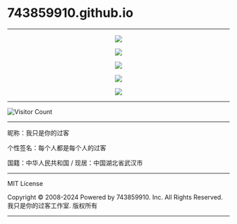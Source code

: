 # 743859910.github.io

---

<p align="center">
  <img src="https://raw.gitmirror.com/743859910/743859910.github.io/master/img/1.webp">
</p>

<p align="center">
  <img src="https://raw.gitmirror.com/743859910/743859910.github.io/master/img/2.webp">
</p>

<p align="center">
  <img src="https://raw.gitmirror.com/743859910/743859910.github.io/master/img/3.webp">
</p>

<p align="center">
  <img src="https://raw.gitmirror.com/743859910/743859910.github.io/master/img/4.webp">
</p>

<p align="center">
  <img src="https://raw.gitmirror.com/743859910/743859910.github.io/master/img/5.webp">
</p>

---

![Visitor Count](https://profile-counter.glitch.me/{743859910.github.io}/count.svg)

---

昵称：我只是你的过客

个性签名：每个人都是每个人的过客

国籍：中华人民共和国 / 现居：中国湖北省武汉市

---

MIT License

Copyright © 2008-2024 Powered by 743859910. Inc. All Rights Reserved. 我只是你的过客工作室. 版权所有

---
